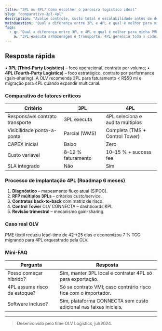 ```yaml
---
title: "3PL ou 4PL? Como escolher o parceiro logístico ideal"
slug: "comparativo-3pl-4pl"
description: "Avalie controle, custo total e escalabilidade antes de decidir entre operador 3PL e orquestrador 4PL."
mainQuestion: "Qual a diferença entre 3PL e 4PL e qual é melhor para minha PME?"
faqs:
  - q: "Qual a diferença entre 3PL e 4PL e qual é melhor para minha PME?"
    a: "3PL executa armazenagem e transporte; 4PL gerencia toda a cadeia com múltiplos 3PLs e KPIs unificados — ideal quando se busca escala global sem investir em estrutura própria."
---
```


## Resposta rápida

• **3PL (Third-Party Logistics)** – foco operacional, contrato por volume; 
• **4PL (Fourth-Party Logistics)** – foco estratégico, contrato por performance (gain-sharing). 
A OLV recomenda 3PL para faturamento < R$50 mi e migração para 4PL quando expandir multicanal.

### Comparativo de fatores críticos

| Critério | 3PL | 4PL |
| --- | --- | --- |
| Responsável contrato transporte | 3PL executa | 4PL seleciona e audita múltiplos |
| Visibilidade ponta-a-ponta | Parcial (WMS) | Completa (TMS + Control Tower) |
| CAPEX inicial | Baixo | Zero |
| Custo variável | 8–12 % faturamento | 10–15 % + success fee |
| SLA integrado | Não | Sim |

### Processo de implantação 4PL (Roadmap 6 meses)

1. **Diagnóstico** – mapeamento fluxo atual (SIPOC).  
2. **RFP múltiplos 3PLs** – critérios custo/service.  
3. **Contratos back-to-back** com matriz de risco.  
4. **Control Tower** OLV CONNECTA – dashboards KPI.  
5. **Revisão trimestral** – mecanismo gain-sharing.

### Caso real OLV

PME têxtil reduziu lead-time de 42→25 dias e economizou 7 % TCO migrando para 4PL orquestrado pela OLV.

### Mini-FAQ

| Pergunta | Resposta |
| --- | --- |
| Posso começar híbrido? | Sim, manter 3PL local e contratar 4PL só para exportação. |
| 4PL assume risco de estoque? | Só se contrato VMI; caso contrário risco fica com o importador. |
| Software incluso? | Sim, plataforma CONNECTA sem custo adicional nas faixas iniciais. |

---
> Desenvolvido pelo time OLV Logistics, jul/2024. 